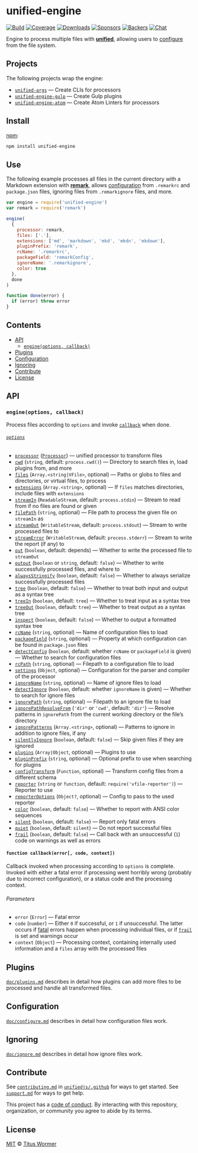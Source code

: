 # unified-engine

[![Build][build-badge]][build]
[![Coverage][coverage-badge]][coverage]
[![Downloads][downloads-badge]][downloads]
[![Sponsors][sponsors-badge]][collective]
[![Backers][backers-badge]][collective]
[![Chat][chat-badge]][chat]

Engine to process multiple files with [**unified**][unified], allowing users to
[configure][] from the file system.

## Projects

The following projects wrap the engine:

*   [`unified-args`][args] — Create CLIs for processors
*   [`unified-engine-gulp`][gulp] — Create Gulp plugins
*   [`unified-engine-atom`][atom] — Create Atom Linters for processors

## Install

[npm][]:

```sh
npm install unified-engine
```

## Use

The following example processes all files in the current directory with a
Markdown extension with [**remark**][remark], allows [configuration][configure]
from `.remarkrc` and `package.json` files, ignoring files from `.remarkignore`
files, and more.

```js
var engine = require('unified-engine')
var remark = require('remark')

engine(
  {
    processor: remark,
    files: ['.'],
    extensions: ['md', 'markdown', 'mkd', 'mkdn', 'mkdown'],
    pluginPrefix: 'remark',
    rcName: '.remarkrc',
    packageField: 'remarkConfig',
    ignoreName: '.remarkignore',
    color: true
  },
  done
)

function done(error) {
  if (error) throw error
}
```

## Contents

*   [API](#api)
    *   [`engine(options, callback)`](#engineoptions-callback)
*   [Plugins](#plugins)
*   [Configuration](#configuration)
*   [Ignoring](#ignoring)
*   [Contribute](#contribute)
*   [License](#license)

## API

### `engine(options, callback)`

Process files according to `options` and invoke [`callback`][callback] when
done.

###### [`options`][options]

*   [`processor`][processor] ([`Processor`][unified-processor])
    — unified processor to transform files
*   [`cwd`][cwd] (`string`, default: `process.cwd()`)
    — Directory to search files in, load plugins from, and more
*   [`files`][files] (`Array.<string|VFile>`, optional)
    — Paths or globs to files and directories, or virtual files, to process
*   [`extensions`][extensions] (`Array.<string>`, optional)
    — If `files` matches directories, include files with `extensions`
*   [`streamIn`][stream-in] (`ReadableStream`, default: `process.stdin`)
    — Stream to read from if no files are found or given
*   [`filePath`][file-path] (`string`, optional)
    — File path to process the given file on `streamIn` as
*   [`streamOut`][stream-out] (`WritableStream`, default: `process.stdout`)
    — Stream to write processed files to
*   [`streamError`][stream-error] (`WritableStream`, default: `process.stderr`)
    — Stream to write the report (if any) to
*   [`out`][out] (`boolean`, default: depends)
    — Whether to write the processed file to `streamOut`
*   [`output`][output] (`boolean` or `string`, default: `false`)
    — Whether to write successfully processed files, and where to
*   [`alwaysStringify`][always-stringify] (`boolean`, default: `false`)
    — Whether to always serialize successfully processed files
*   [`tree`][tree] (`boolean`, default: `false`)
    — Whether to treat both input and output as a syntax tree
*   [`treeIn`][tree-in] (`boolean`, default: `tree`)
    — Whether to treat input as a syntax tree
*   [`treeOut`][tree-out] (`boolean`, default: `tree`)
    — Whether to treat output as a syntax tree
*   [`inspect`][inspect] (`boolean`, default: `false`)
    — Whether to output a formatted syntax tree
*   [`rcName`][rc-name] (`string`, optional)
    — Name of configuration files to load
*   [`packageField`][package-field] (`string`, optional)
    — Property at which configuration can be found in `package.json` files
*   [`detectConfig`][detect-config] (`boolean`, default: whether `rcName` or
    `packageField` is given)
    — Whether to search for configuration files
*   [`rcPath`][rc-path] (`string`, optional)
    — Filepath to a configuration file to load
*   [`settings`][settings] (`Object`, optional)
    — Configuration for the parser and compiler of the processor
*   [`ignoreName`][ignore-name] (`string`, optional)
    — Name of ignore files to load
*   [`detectIgnore`][detect-ignore] (`boolean`, default: whether `ignoreName`
    is given)
    — Whether to search for ignore files
*   [`ignorePath`][ignore-path] (`string`, optional)
    — Filepath to an ignore file to load
*   [`ignorePathResolveFrom`][ignore-path-resolve-from] (`'dir'` or `'cwd'`,
    default: `'dir'`)
    — Resolve patterns in `ignorePath` from the current working directory or the
    file’s directory
*   [`ignorePatterns`][ignore-patterns] (`Array.<string>`, optional)
    — Patterns to ignore in addition to ignore files, if any
*   [`silentlyIgnore`][silently-ignore] (`boolean`, default: `false`)
    — Skip given files if they are ignored
*   [`plugins`][options-plugins] (`Array|Object`, optional)
    — Plugins to use
*   [`pluginPrefix`][plugin-prefix] (`string`, optional)
    — Optional prefix to use when searching for plugins
*   [`configTransform`][config-transform] (`Function`, optional)
    — Transform config files from a different schema
*   [`reporter`][reporter] (`string` or `function`, default:
    `require('vfile-reporter')`)
    — Reporter to use
*   [`reporterOptions`][reporteroptions] (`Object?`, optional)
    — Config to pass to the used reporter
*   [`color`][color] (`boolean`, default: `false`)
    — Whether to report with ANSI color sequences
*   [`silent`][silent] (`boolean`, default: `false`)
    — Report only fatal errors
*   [`quiet`][quiet] (`boolean`, default: `silent`)
    — Do not report successful files
*   [`frail`][frail] (`boolean`, default: `false`)
    — Call back with an unsuccessful (`1`) code on warnings as well as errors

#### `function callback(error[, code, context])`

Callback invoked when processing according to `options` is complete.
Invoked with either a fatal error if processing went horribly wrong (probably
due to incorrect configuration), or a status code and the processing context.

###### Parameters

*   `error` (`Error`) — Fatal error
*   `code` (`number`) — Either `0` if successful, or `1` if unsuccessful.
    The latter occurs if [fatal][] errors happen when processing individual
    files, or if [`frail`][frail] is set and warnings occur
*   `context` (`Object`) — Processing context, containing internally used
    information and a `files` array with the processed files

## Plugins

[`doc/plugins.md`][plugins] describes in detail how plugins can add more files
to be processed and handle all transformed files.

## Configuration

[`doc/configure.md`][configure] describes in detail how configuration files
work.

## Ignoring

[`doc/ignore.md`][ignore] describes in detail how ignore files work.

## Contribute

See [`contributing.md`][contributing] in [`unifiedjs/.github`][health] for ways
to get started.
See [`support.md`][support] for ways to get help.

This project has a [code of conduct][coc].
By interacting with this repository, organization, or community you agree to
abide by its terms.

## License

[MIT][license] © [Titus Wormer][author]

<!-- Definitions -->

[build-badge]: https://img.shields.io/travis/unifiedjs/unified-engine.svg

[build]: https://travis-ci.org/unifiedjs/unified-engine

[coverage-badge]: https://img.shields.io/codecov/c/github/unifiedjs/unified-engine.svg

[coverage]: https://codecov.io/github/unifiedjs/unified-engine

[downloads-badge]: https://img.shields.io/npm/dm/unified-engine.svg

[downloads]: https://www.npmjs.com/package/unified-engine

[sponsors-badge]: https://opencollective.com/unified/sponsors/badge.svg

[backers-badge]: https://opencollective.com/unified/backers/badge.svg

[collective]: https://opencollective.com/unified

[chat-badge]: https://img.shields.io/badge/chat-spectrum-7b16ff.svg

[chat]: https://spectrum.chat/unified

[npm]: https://docs.npmjs.com/cli/install

[health]: https://github.com/unifiedjs/.github

[contributing]: https://github.com/unifiedjs/.github/blob/HEAD/contributing.md

[support]: https://github.com/unifiedjs/.github/blob/HEAD/support.md

[coc]: https://github.com/unifiedjs/.github/blob/HEAD/code-of-conduct.md

[license]: license

[author]: https://wooorm.com

[unified]: https://github.com/unifiedjs/unified

[unified-processor]: https://github.com/unifiedjs/unified#processor

[remark]: https://github.com/remarkjs/remark

[fatal]: https://github.com/vfile/vfile#vfilefailreason-position-ruleid

[callback]: #function-callbackerror-code-context

[options]: doc/options.md#options

[processor]: doc/options.md#optionsprocessor

[cwd]: doc/options.md#optionscwd

[extensions]: doc/options.md#optionsextensions

[stream-in]: doc/options.md#optionsstreamin

[file-path]: doc/options.md#optionsfilepath

[stream-out]: doc/options.md#optionsstreamout

[stream-error]: doc/options.md#optionsstreamerror

[out]: doc/options.md#optionsout

[output]: doc/options.md#optionsoutput

[always-stringify]: doc/options.md#optionsalwaysstringify

[tree]: doc/options.md#optionstree

[tree-in]: doc/options.md#optionstreein

[tree-out]: doc/options.md#optionstreeout

[inspect]: doc/options.md#optionsinspect

[detect-config]: doc/options.md#optionsdetectconfig

[rc-name]: doc/options.md#optionsrcname

[package-field]: doc/options.md#optionspackagefield

[rc-path]: doc/options.md#optionsrcpath

[settings]: doc/options.md#optionssettings

[detect-ignore]: doc/options.md#optionsdetectignore

[ignore-name]: doc/options.md#optionsignorename

[ignore-path]: doc/options.md#optionsignorepath

[ignore-path-resolve-from]: doc/options.md#optionsignorepathresolvefrom

[ignore-patterns]: doc/options.md#optionsignorepatterns

[silently-ignore]: doc/options.md#optionssilentlyignore

[plugin-prefix]: doc/options.md#optionspluginprefix

[config-transform]: doc/options.md#optionsconfigtransform

[options-plugins]: doc/options.md#optionsplugins

[reporter]: doc/options.md#optionsreporter

[reporteroptions]: doc/options.md#optionsreporteroptions

[color]: doc/options.md#optionscolor

[silent]: doc/options.md#optionssilent

[quiet]: doc/options.md#optionsquiet

[frail]: doc/options.md#optionsfrail

[files]: doc/options.md#optionsfiles

[configure]: doc/configure.md

[ignore]: doc/ignore.md

[plugins]: doc/plugins.md

[atom]: https://github.com/unifiedjs/unified-engine-atom

[gulp]: https://github.com/unifiedjs/unified-engine-gulp

[args]: https://github.com/unifiedjs/unified-args
